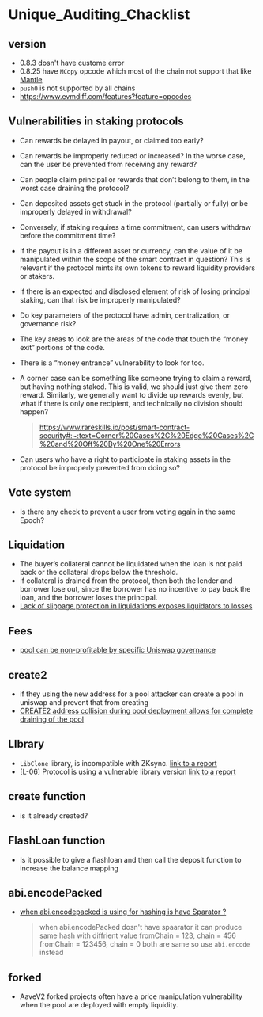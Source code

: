 # Unique_Auditing_Chacklist

## version 
- 0.8.3 dosn't have custome error
- 0.8.25 have `MCopy` opcode which most of the chain not support that like [Mantle](https://docs.mantle.xyz/network/for-developers/the-differences-between-mantle-op-stack-and-ethereum#unsupported-opcodes)
- `push0` is not supported by all chains
- https://www.evmdiff.com/features?feature=opcodes

## Vulnerabilities in staking protocols
- Can rewards be delayed in payout, or claimed too early?
- Can rewards be improperly reduced or increased? In the worse case, can the user be prevented from receiving any reward?
- Can people claim principal or rewards that don’t belong to them, in the worst case draining the protocol?
- Can deposited assets get stuck in the protocol (partially or fully) or be improperly delayed in withdrawal?
- Conversely, if staking requires a time commitment, can users withdraw before the commitment time?
- If the payout is in a different asset or currency, can the value of it be manipulated within the scope of the smart contract in question? This is relevant if the protocol mints its own tokens to reward liquidity providers or stakers.
- If there is an expected and disclosed element of risk of losing principal staking, can that risk be improperly manipulated?
- Do key parameters of the protocol have admin, centralization, or governance risk?
- The key areas to look are the areas of the code that touch the “money exit” portions of the code.
-  There is a “money entrance” vulnerability to look for too.
- A corner case can be something like someone trying to claim a reward, but having nothing staked. This is valid, we should just give them zero reward. Similarly, we generally want to divide up rewards evenly, but what if there is only one recipient, and technically no division should happen?
  > https://www.rareskills.io/post/smart-contract-security#:~:text=Corner%20Cases%2C%20Edge%20Cases%2C%20and%20Off%20By%20One%20Errors

- Can users who have a right to participate in staking assets in the protocol be improperly prevented from doing so?

## Vote system
- Is there any check to prevent a user from voting again in the same Epoch?

## Liquidation 
- The buyer’s collateral cannot be liquidated when the loan is not paid back or the collateral drops below the threshold.
- If collateral is drained from the protocol, then both the lender and borrower lose out, since the borrower has no incentive to pay back the loan, and the borrower loses the principal.
- [Lack of slippage protection in liquidations exposes liquidators to losses](https://github.com/sherlock-audit/2025-08-usg-tangent-judging/issues/263)



## Fees
-   [pool can be non-profitable by specific Uniswap governance](https://code4rena.com/reports/2024-04-panoptic#m-05-panoptic-pool-can-be-non-profitable-by-specific-uniswap-governance)
  ## create2 
- if they using the new address for a pool attacker can create a pool in uniswap and prevent that from creating
- [CREATE2 address collision during pool deployment allows for complete draining of the pool](https://code4rena.com/reports/2024-04-panoptic#m-03-create2-address-collision-during-pool-deployment-allows-for-complete-draining-of-the-pool)

## LIbrary
- `LibClone` library, is incompatible with ZKsync. [link to a report ](https://solodit.cyfrin.io/issues/factory-deployments-wont-work-correctly-on-the-zksync-chain-codehawks-biconomy-nexus-git)
- [L-06] Protocol is using a vulnerable library version [link to a report](https://solodit.cyfrin.io/issues/l-06-protocol-is-using-a-vulnerable-library-version-pashov-none-yhairvesting-markdown)


## create function
- is it already created?

## FlashLoan function 
- Is it possible to give a flashloan and then call the deposit function to increase the balance mapping

## abi.encodePacked
- [when abi.encodepacked is using for hashing is have Sparator ?](https://github.com/orbit-chain/bridge-contract/blob/master/audit/Theori_OrbitBridge_2022_1Q.pdf)
  > when abi.encodePacked dosn't have spaarator it can produce same hash with diffrient value
  > fromChain = 123,  chain = 456
  > fromChain = 123456,  chain = 0
  > both are same so use `abi.encode` instead
  > 

## forked
- AaveV2 forked projects often have a price manipulation vulnerability when the pool are deployed with empty liquidity.


